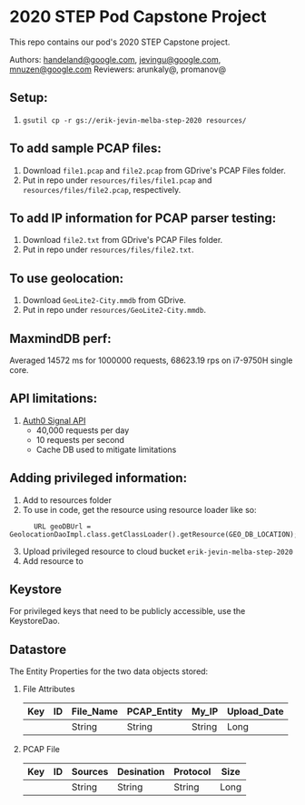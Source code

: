 # 2020 STEP Pod Capstone Project

This repo contains our pod's 2020 STEP Capstone project.

Authors: handeland@google.com, jevingu@google.com, mnuzen@google.com 
Reviewers: arunkaly@, promanov@

## Setup: 
1. `gsutil cp -r gs://erik-jevin-melba-step-2020 resources/`

## To add sample PCAP files: 

1. Download `file1.pcap` and `file2.pcap` from GDrive's PCAP Files folder.
2. Put in repo under `resources/files/file1.pcap` and `resources/files/file2.pcap`, respectively. 

## To add IP information for PCAP parser testing:

1. Download `file2.txt` from GDrive's PCAP Files folder.
2. Put in repo under `resources/files/file2.txt`.

## To use geolocation: 

1. Download `GeoLite2-City.mmdb` from GDrive.
2. Put in repo under `resources/GeoLite2-City.mmdb`.

## MaxmindDB perf: 
Averaged 14572 ms for 1000000 requests, 68623.19 rps on i7-9750H single core.

## API limitations: 
1. [Auth0 Signal API](https://auth0.com/signals/docs/)
    - 40,000 requests per day
    - 10 requests per second
    - Cache DB used to mitigate limitations


## Adding privileged information: 
1. Add to resources folder
2. To use in code, get the resource using resource loader like so:

```$java
      URL geoDBUrl = GeolocationDaoImpl.class.getClassLoader().getResource(GEO_DB_LOCATION);
```
3. Upload privileged resource to cloud bucket `erik-jevin-melba-step-2020`
4. Add resource to 

## Keystore
For privileged keys that need to be publicly accessible, use the KeystoreDao. 

## Datastore
The Entity Properties for the two data objects stored:

1. File Attributes

    | Key | ID | File_Name | PCAP_Entity | My_IP | Upload_Date |
    |-----|----|-----------|-------------|-------|------------|
    |     |    | String    | String      | String| Long       |

2. PCAP File

    | Key | ID | Sources | Desination | Protocol | Size |
    |-----|----|---------|------------|----------|------|
    |     |    | String  | String     | String   | Long |


